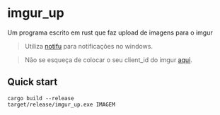 # imgur_up
Um programa escrito em rust que faz upload de imagens para o imgur
> Utiliza [notifu](https://www.paralint.com/projects/notifu/) para notificações no windows.<br>

> Não se esqueça de colocar o seu client_id do imgur [aqui](https://github.com/srtopster/imgur_up/blob/main/src/main.rs#L27).
## Quick start
```console
cargo build --release
target/release/imgur_up.exe IMAGEM
```
